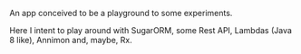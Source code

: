 An app conceived to be a playground to some experiments.

Here I intent to play around with SugarORM, some Rest API, Lambdas (Java 8 like), Annimon and, maybe, Rx.

